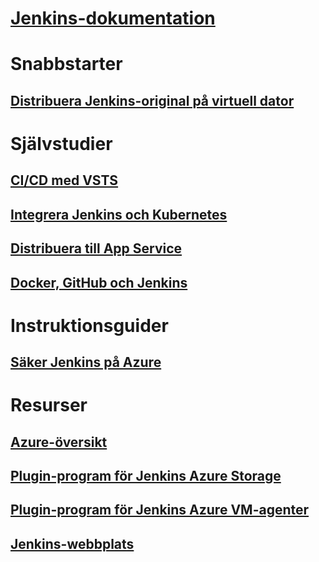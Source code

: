 

# [Jenkins-dokumentation](index.md)


# Snabbstarter


## [Distribuera Jenkins-original på virtuell dator](/azure/jenkins/install-jenkins-solution-template)


# Självstudier


## [CI/CD med VSTS](https://www.visualstudio.com/docs/build/apps/jenkins/build-deploy-jenkins)


## [Integrera Jenkins och Kubernetes](/azure/container-service/container-service-kubernetes-jenkins)


## [Distribuera till App Service](/azure/jenkins/execute-cli-jenkins-pipeline)


## [Docker, GitHub och Jenkins](/azure/virtual-machines/linux/tutorial-jenkins-github-docker-cicd)


# Instruktionsguider


## [Säker Jenkins på Azure](https://jenkins.io/blog/2017/04/20/secure-jenkins-on-azure/)


# Resurser


## [Azure-översikt](https://azure.microsoft.com/roadmap/)


## [Plugin-program för Jenkins Azure Storage](https://plugins.jenkins.io/windows-azure-storage)


## [Plugin-program för Jenkins Azure VM-agenter](https://plugins.jenkins.io/azure-vm-agents)


## [Jenkins-webbplats](https://jenkins.io/)
